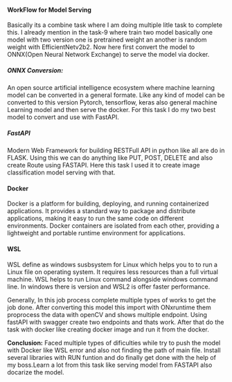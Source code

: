 #### WorkFlow for Model Serving

Basically its a combine task where I am doing multiple litle task to complete this. I already mention in the task-9 where train two model basically one model with two version one is pretrained weight an another is random weight with EfficientNetv2b2. Now here first convert the model to ONNX(Open Neural Network Exchange) to serve the model via docker.


##### ONNX Conversion:
An open source artificial intelligence ecosystem where machine learning model can be converted in a general formate. Like any kind of model can be converted to this version Pytorch, tensorflow, keras also general machine Learning model and then serve the docker. For this task I do my two best model to convert and use with FastAPI.

##### FastAPI
Modern Web Framework for building RESTFull API in python like all are do in FLASK. Using this we can do anything like PUT, POST, DELETE and also create Route using FASTAPI. Here this task I used it to create image classification model serving with that. 

#### Docker 
Docker is a platform for building, deploying, and running containerized applications. It provides a standard way to package and distribute applications, making it easy to run the same code on different environments. Docker containers are isolated from each other, providing a lightweight and portable runtime environment for applications.


#### WSL
WSL define as windows susbsystem for Linux which helps you to to run a Linux file on operating system. It requires less resources than a full virtual machine. WSL helps to run Linux command alongside windows command line. In windows there is version and WSL2 is offer faster performance.


Generally, In this job process complete multiple types of works to get the job done. After converting this model this import with ONxruntime them proprocess the data with openCV and shows multiple endpoint. Using fastAPI with swagger create two endpoints and thats work. After that do the task with docker like creating docker image and run it from the docker.


**Conclusion:** Faced multiple types of dificulties while try to push the model with Docker like WSL error and also not finding the path of main file. Install several libraries with RUN funtion and do finally get done with the help of my boss.Learn a lot from this task like serving model from FASTAPI also docarize the model.
